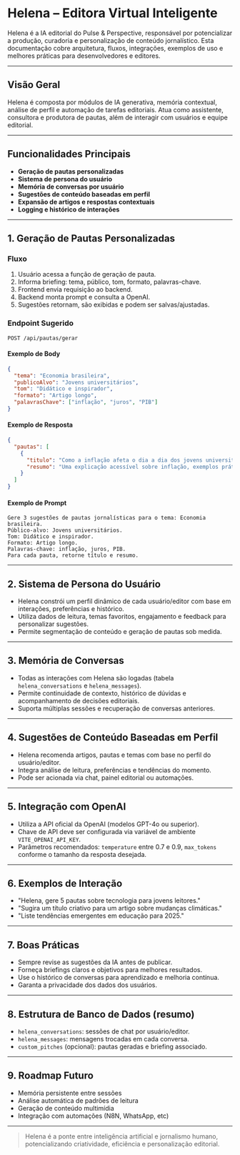 # Helena – Editora Virtual Inteligente

Helena é a IA editorial do Pulse & Perspective, responsável por potencializar a produção, curadoria e personalização de conteúdo jornalístico. Esta documentação cobre arquitetura, fluxos, integrações, exemplos de uso e melhores práticas para desenvolvedores e editores.

---

## Visão Geral

Helena é composta por módulos de IA generativa, memória contextual, análise de perfil e automação de tarefas editoriais. Atua como assistente, consultora e produtora de pautas, além de interagir com usuários e equipe editorial.

---

## Funcionalidades Principais

- **Geração de pautas personalizadas**
- **Sistema de persona do usuário**
- **Memória de conversas por usuário**
- **Sugestões de conteúdo baseadas em perfil**
- **Expansão de artigos e respostas contextuais**
- **Logging e histórico de interações**

---

## 1. Geração de Pautas Personalizadas

### Fluxo
1. Usuário acessa a função de geração de pauta.
2. Informa briefing: tema, público, tom, formato, palavras-chave.
3. Frontend envia requisição ao backend.
4. Backend monta prompt e consulta a OpenAI.
5. Sugestões retornam, são exibidas e podem ser salvas/ajustadas.

### Endpoint Sugerido
`POST /api/pautas/gerar`

#### Exemplo de Body
```json
{
  "tema": "Economia brasileira",
  "publicoAlvo": "Jovens universitários",
  "tom": "Didático e inspirador",
  "formato": "Artigo longo",
  "palavrasChave": ["inflação", "juros", "PIB"]
}
```

#### Exemplo de Resposta
```json
{
  "pautas": [
    {
      "titulo": "Como a inflação afeta o dia a dia dos jovens universitários",
      "resumo": "Uma explicação acessível sobre inflação, exemplos práticos e dicas para lidar com o cenário econômico."
    }
  ]
}
```

#### Exemplo de Prompt
```
Gere 3 sugestões de pautas jornalísticas para o tema: Economia brasileira.
Público-alvo: Jovens universitários.
Tom: Didático e inspirador.
Formato: Artigo longo.
Palavras-chave: inflação, juros, PIB.
Para cada pauta, retorne título e resumo.
```

---

## 2. Sistema de Persona do Usuário

- Helena constrói um perfil dinâmico de cada usuário/editor com base em interações, preferências e histórico.
- Utiliza dados de leitura, temas favoritos, engajamento e feedback para personalizar sugestões.
- Permite segmentação de conteúdo e geração de pautas sob medida.

---

## 3. Memória de Conversas

- Todas as interações com Helena são logadas (tabela `helena_conversations` e `helena_messages`).
- Permite continuidade de contexto, histórico de dúvidas e acompanhamento de decisões editoriais.
- Suporta múltiplas sessões e recuperação de conversas anteriores.

---

## 4. Sugestões de Conteúdo Baseadas em Perfil

- Helena recomenda artigos, pautas e temas com base no perfil do usuário/editor.
- Integra análise de leitura, preferências e tendências do momento.
- Pode ser acionada via chat, painel editorial ou automações.

---

## 5. Integração com OpenAI

- Utiliza a API oficial da OpenAI (modelos GPT-4o ou superior).
- Chave de API deve ser configurada via variável de ambiente `VITE_OPENAI_API_KEY`.
- Parâmetros recomendados: `temperature` entre 0.7 e 0.9, `max_tokens` conforme o tamanho da resposta desejada.

---

## 6. Exemplos de Interação

- "Helena, gere 5 pautas sobre tecnologia para jovens leitores."
- "Sugira um título criativo para um artigo sobre mudanças climáticas."
- "Liste tendências emergentes em educação para 2025."

---

## 7. Boas Práticas

- Sempre revise as sugestões da IA antes de publicar.
- Forneça briefings claros e objetivos para melhores resultados.
- Use o histórico de conversas para aprendizado e melhoria contínua.
- Garanta a privacidade dos dados dos usuários.

---

## 8. Estrutura de Banco de Dados (resumo)

- `helena_conversations`: sessões de chat por usuário/editor.
- `helena_messages`: mensagens trocadas em cada conversa.
- `custom_pitches` (opcional): pautas geradas e briefing associado.

---

## 9. Roadmap Futuro

- Memória persistente entre sessões
- Análise automática de padrões de leitura
- Geração de conteúdo multimídia
- Integração com automações (N8N, WhatsApp, etc)

---

> Helena é a ponte entre inteligência artificial e jornalismo humano, potencializando criatividade, eficiência e personalização editorial.
